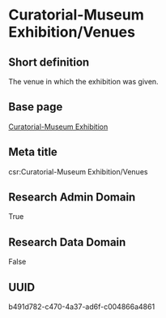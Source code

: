 # Curatorial-Museum Exhibition/Venues
## Short definition
The venue in which the exhibition was given.
## Base page
[Curatorial-Museum Exhibition](../../Objects/Curatorial-Museum%20Exhibition.md)
## Meta title
csr:Curatorial-Museum Exhibition/Venues
## Research Admin Domain
True
## Research Data Domain
False
## UUID
b491d782-c470-4a37-ad6f-c004866a4861
